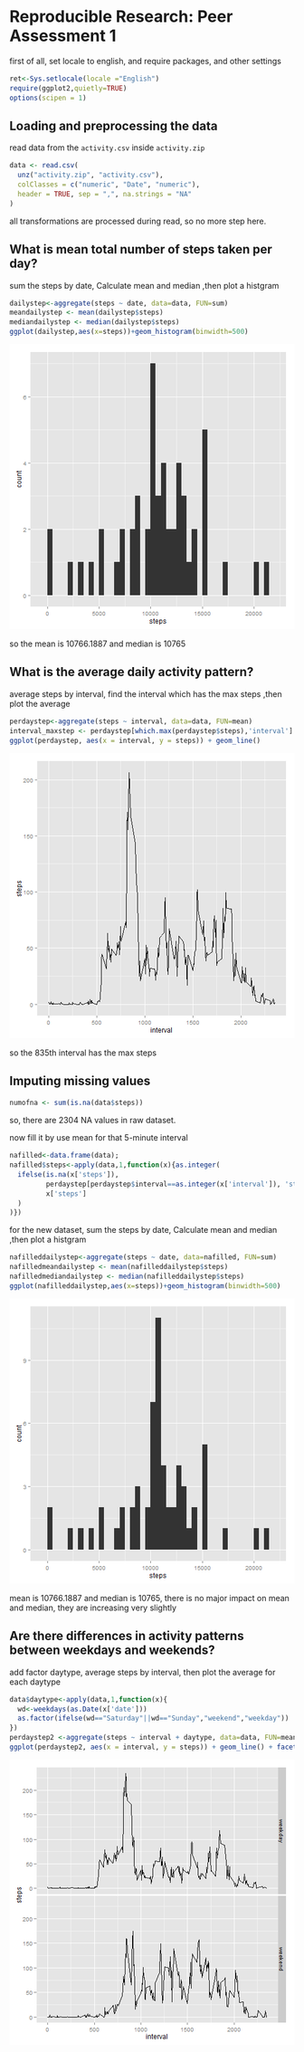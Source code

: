 # Reproducible Research: Peer Assessment 1
first of all, set locale to english, and require packages, and other settings

```r
ret<-Sys.setlocale(locale ="English")
require(ggplot2,quietly=TRUE)
options(scipen = 1)
```

## Loading and preprocessing the data
read data from the `activity.csv` inside `activity.zip`

```r
data <- read.csv(
  unz("activity.zip", "activity.csv"),
  colClasses = c("numeric", "Date", "numeric"), 
  header = TRUE, sep = ",", na.strings = "NA"
)
```

all transformations are processed during read, so no more step here.

## What is mean total number of steps taken per day?
sum the steps by date, Calculate mean and median ,then plot a histgram

```r
dailystep<-aggregate(steps ~ date, data=data, FUN=sum)
meandailystep <- mean(dailystep$steps)
mediandailystep <- median(dailystep$steps)
ggplot(dailystep,aes(x=steps))+geom_histogram(binwidth=500)
```

![plot of chunk unnamed-chunk-3](figure/unnamed-chunk-3.png) 

so the mean is 10766.1887 and median is 10765


## What is the average daily activity pattern?
average steps by interval, find the interval which has the max steps ,then plot the average

```r
perdaystep<-aggregate(steps ~ interval, data=data, FUN=mean)
interval_maxstep <- perdaystep[which.max(perdaystep$steps),'interval']
ggplot(perdaystep, aes(x = interval, y = steps)) + geom_line()
```

![plot of chunk unnamed-chunk-4](figure/unnamed-chunk-4.png) 

so the 835th interval has the max steps


## Imputing missing values



```r
numofna <- sum(is.na(data$steps))
```
so, there are 2304 NA values in raw dataset.

now fill it by use mean for that 5-minute interval

```r
nafilled<-data.frame(data);
nafilled$steps<-apply(data,1,function(x){as.integer(
  ifelse(is.na(x['steps']),
         perdaystep[perdaystep$interval==as.integer(x['interval']), 'steps'],
         x['steps']
  )
)})
```

for the new dataset, sum the steps by date, Calculate mean and median ,then plot a histgram 

```r
nafilleddailystep<-aggregate(steps ~ date, data=nafilled, FUN=sum)
nafilledmeandailystep <- mean(nafilleddailystep$steps)
nafilledmediandailystep <- median(nafilleddailystep$steps)
ggplot(nafilleddailystep,aes(x=steps))+geom_histogram(binwidth=500)
```

![plot of chunk unnamed-chunk-7](figure/unnamed-chunk-7.png) 
 
mean is 10766.1887 and median is 10765, there is no major impact on mean and median, they are increasing very slightly 

## Are there differences in activity patterns between weekdays and weekends?

add factor daytype, average steps by interval, then plot the average for each daytype


```r
data$daytype<-apply(data,1,function(x){
  wd<-weekdays(as.Date(x['date']))
  as.factor(ifelse(wd=="Saturday"||wd=="Sunday","weekend","weekday"))
})
perdaystep2 <-aggregate(steps ~ interval + daytype, data=data, FUN=mean)
ggplot(perdaystep2, aes(x = interval, y = steps)) + geom_line() + facet_grid(daytype ~ .)
```

![plot of chunk unnamed-chunk-8](figure/unnamed-chunk-8.png) 
